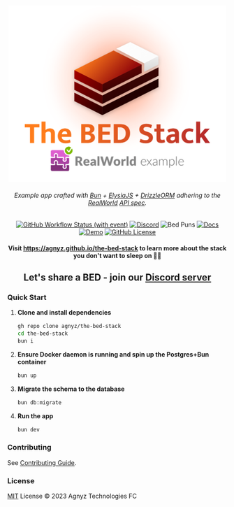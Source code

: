 <div align='center'>

<img src="docs/public/logo.png" alt="Logo for The BED Stack RealWorld example" width=500>

###### _Example app crafted with [Bun](https://github.com/oven-sh/bun) + [ElysiaJS](https://github.com/elysiajs/elysia) + [DrizzleORM](https://github.com/drizzle-team/drizzle-orm) adhering to the [RealWorld](https://github.com/gothinkster/realworld) [API spec](https://realworld-docs.netlify.app/docs/specs/backend-specs/introduction/)._

[![GitHub Workflow Status (with event)](https://img.shields.io/github/actions/workflow/status/agnyz/the-bed-stack/test.yml)](https://github.com/agnyz/the-bed-stack/actions/workflows/test.yml) [![Discord](https://img.shields.io/badge/discord-Agnyz%20Technologies-%235865F2)](https://discord.gg/PH4rBdTU) ![Bed Puns](https://img.shields.io/badge/bed%20puns-welcome-limegreen) [![Docs](https://img.shields.io/badge/docs-website-blue)](https://agnyz.github.io/the-bed-stack) [![Demo](https://img.shields.io/badge/demo-website-blue)](https://demo.realworld.io/) [![GitHub License](https://img.shields.io/github/license/agnyz/the-bed-stack)](https://github.com/agnyz/the-bed-stack/blob/main/LICENSE)

#### Visit https://agnyz.github.io/the-bed-stack to learn more about the stack you don't want to sleep on 🛌💤

## Let's share a BED - join our [Discord server](https://discord.gg/PH4rBdTU) 

</div>

### Quick Start

1. **Clone and install dependencies**

    ```sh
    gh repo clone agnyz/the-bed-stack
    cd the-bed-stack
    bun i
    ```

2. **Ensure Docker daemon is running and spin up the Postgres+Bun container**

    ```sh
    bun up
    ```
3. **Migrate the schema to the database**

    ```sh
    bun db:migrate
    ```

4. **Run the app**

    ```sh
    bun dev
    ```

### Contributing

See [Contributing Guide](CONTRIBUTING.md).

### License

[MIT](LICENSE) License © 2023 Agnyz Technologies FC
